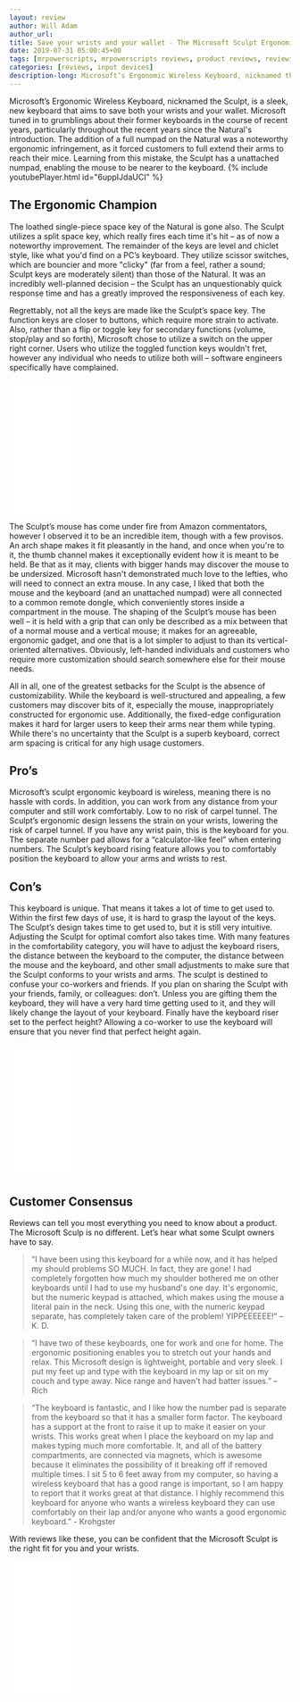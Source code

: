 ```yaml
---
layout: review
author: Will Adam
author_url:
title: Save your wrists and your wallet - The Microsoft Sculpt Ergonomic Wireless Keyboard - Review
date: 2019-07-31 05:00:45+00
tags: [mrpowerscripts, mrpowerscripts reviews, product reviews, reviewing amazon products, amazon product]
categories: [reviews, input devices]
description-long: Microsoft’s Ergonomic Wireless Keyboard, nicknamed the Sculpt, is a sleek, new keyboard that aims to save both your wrists and your wallet. Microsoft tuned in to grumblings about their former keyboards in the course of recent years, particularly throughout the recent years since the Natural's introduction. The addition of a full numpad on the Natural was a noteworthy ergonomic infringement, as it forced customers to full extend their arms to reach their mice. Learning from this mistake, the Sculpt has a unattached numpad, enabling the mouse to be nearer to the keyboard.
---
```


Microsoft’s Ergonomic Wireless Keyboard, nicknamed the Sculpt, is a sleek, new keyboard that aims to save both your wrists and your wallet. Microsoft tuned in to grumblings about their former keyboards in the course of recent years, particularly throughout the recent years since the Natural's introduction. The addition of a full numpad on the Natural was a noteworthy ergonomic infringement, as it forced customers to full extend their arms to reach their mice. Learning from this mistake, the Sculpt has a unattached numpad, enabling the mouse to be nearer to the keyboard.
{% include youtubePlayer.html id="6uppIJdaUCI" %}

## The Ergonomic Champion

The loathed single-piece space key of the Natural is gone also. The Sculpt utilizes a split space key, which really fires each time it's hit – as of now a noteworthy improvement. The remainder of the keys are level and chiclet style, like what you'd find on a PC’s keyboard. They utilize scissor switches, which are bouncier and more "clicky" (far from a feel, rather a sound; Sculpt keys are moderately silent) than those of the Natural. It was an incredibly well-planned decision – the Sculpt has an unquestionably quick response time and has a greatly improved the responsiveness of each key.

Regrettably, not all the keys are made like the Sculpt’s space key. The function keys are closer to buttons, which require more strain to activate. Also, rather than a flip or toggle key for secondary functions (volume, stop/play and so forth), Microsoft chose to utilize a switch on the upper right corner. Users who utilize the toggled function keys wouldn't fret, however any individual who needs to utilize both will – software engineers specifically have complained.

<iframe style="width:120px;height:240px;" marginwidth="0" marginheight="0" scrolling="no" frameborder="0" src="//ws-na.amazon-adsystem.com/widgets/q?ServiceVersion=20070822&OneJS=1&Operation=GetAdHtml&MarketPlace=US&source=ss&ref=as_ss_li_til&ad_type=product_link&tracking_id=mrpowerscript-20&language=en_US&marketplace=amazon&region=US&placement=B00CYX26BC&asins=B00CYX26BC&linkId=0580672fd24de145635e7d260efe4ce4&show_border=true&link_opens_in_new_window=true"></iframe>

The Sculpt’s mouse has come under fire from Amazon commentators, however I observed it to be an incredible item, though with a few provisos. An arch shape makes it fit pleasantly in the hand, and once when you're to it, the thumb channel makes it exceptionally evident how it is meant to be held. Be that as it may, clients with bigger hands may discover the mouse to be undersized. Microsoft hasn't demonstrated much love to the lefties, who will need to connect an extra mouse. In any case, I liked that both the mouse and the keyboard (and an unattached numpad) were all connected to a common remote dongle, which conveniently stores inside a compartment in the mouse. The shaping of the Sculpt’s mouse has been well – it is held with a grip that can only be described as a mix between that of a normal mouse and a vertical mouse; it makes for an agreeable, ergonomic gadget, and one that is a lot simpler to adjust to than its vertical-oriented alternatives. Obviously, left-handed individuals and customers who require more customization should search somewhere else for their mouse needs.

All in all, one of the greatest setbacks for the Sculpt is the absence of customizability. While the keyboard is well-structured and appealing, a few customers may discover bits of it, especially the mouse, inappropriately constructed for ergonomic use. Additionally, the fixed-edge configuration makes it hard for larger users to keep their arms near them while typing. While there's no uncertainty that the Sculpt is a superb keyboard, correct arm spacing is critical for any high usage customers.

## Pro’s

Microsoft’s sculpt ergonomic keyboard is wireless, meaning there is no hassle with cords. In addition, you can work from any distance from your computer and still work comfortably.
Low to no risk of carpel tunnel. The Sculpt’s ergonomic design lessens the strain on your wrists, lowering the risk of carpel tunnel. If you have any wrist pain, this is the keyboard for you.
The separate number pad allows for a “calculator-like feel” when entering numbers.
The Sculpt’s keyboard rising feature allows you to comfortably position the keyboard to allow your arms and wrists to rest.

## Con’s

This keyboard is unique. That means it takes a lot of time to get used to. Within the first few days of use, it is hard to grasp the layout of the keys. The Sculpt’s design takes time to get used to, but it is still very intuitive.
Adjusting the Sculpt for optimal comfort also takes time. With many features in the comfortability category, you will have to adjust the keyboard risers, the distance between the keyboard to the computer, the distance between the mouse and the keyboard, and other small adjustments to make sure that the Sculpt conforms to your wrists and arms.
The sculpt is destined to confuse your co-workers and friends. If you plan on sharing the Sculpt with your friends, family, or colleagues: don’t. Unless you are gifting them the keyboard, they will have a very hard time getting used to it, and they will likely change the layout of your keyboard. Finally have the keyboard riser set to the perfect height? Allowing a co-worker to use the keyboard will ensure that you never find that perfect height again.

<iframe style="width:120px;height:240px;" marginwidth="0" marginheight="0" scrolling="no" frameborder="0" src="//ws-na.amazon-adsystem.com/widgets/q?ServiceVersion=20070822&OneJS=1&Operation=GetAdHtml&MarketPlace=US&source=ss&ref=as_ss_li_til&ad_type=product_link&tracking_id=mrpowerscript-20&language=en_US&marketplace=amazon&region=US&placement=B00CYX26BC&asins=B00CYX26BC&linkId=0580672fd24de145635e7d260efe4ce4&show_border=true&link_opens_in_new_window=true"></iframe>

## Customer Consensus

Reviews can tell you most everything you need to know about a product. The Microsoft Sculp is no different. Let’s hear what some Sculpt owners have to say.

> “I have been using this keyboard for a while now, and it has helped my should problems SO MUCH. In fact, they are gone! I had completely forgotten how much my shoulder bothered me on other keyboards until I had to use my husband's one day. It's ergonomic, but the numeric keypad is attached, which makes using the mouse a literal pain in the neck. Using this one, with the numeric keypad separate, has completely taken care of the problem! YIPPEEEEEE!” – K. D.

> “I have two of these keyboards, one for work and one for home. The ergonomic positioning enables you to stretch out your hands and relax. This Microsoft design is lightweight, portable and very sleek. I put my feet up and type with the keyboard in my lap or sit on my couch and type away. Nice range and haven't had batter issues.” – Rich

> “The keyboard is fantastic, and I like how the number pad is separate from the keyboard so that it has a smaller form factor. The keyboard has a support at the front to raise it up to make it easier on your wrists. This works great when I place the keyboard on my lap and makes typing much more comfortable. It, and all of the battery compartments, are connected via magnets, which is awesome because it eliminates the possibility of it breaking off if removed multiple times. I sit 5 to 6 feet away from my computer, so having a wireless keyboard that has a good range is important, so I am happy to report that it works great at that distance. I highly recommend this keyboard for anyone who wants a wireless keyboard they can use comfortably on their lap and/or anyone who wants a good ergonomic keyboard.” - Krohgster

With reviews like these, you can be confident that the Microsoft Sculpt is the right fit for you and your wrists.

<iframe style="width:120px;height:240px;" marginwidth="0" marginheight="0" scrolling="no" frameborder="0" src="//ws-na.amazon-adsystem.com/widgets/q?ServiceVersion=20070822&OneJS=1&Operation=GetAdHtml&MarketPlace=US&source=ss&ref=as_ss_li_til&ad_type=product_link&tracking_id=mrpowerscript-20&language=en_US&marketplace=amazon&region=US&placement=B00CYX26BC&asins=B00CYX26BC&linkId=0580672fd24de145635e7d260efe4ce4&show_border=true&link_opens_in_new_window=true"></iframe>
